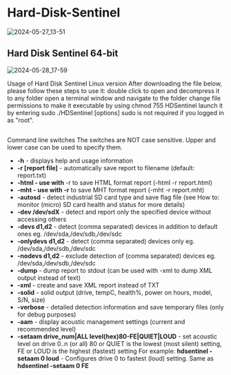# Hard-Disk-Sentinel

![2024-05-27_13-51](https://github.com/sofijacom/Hard-Disk-Sentinel/assets/107557749/9e1fc425-7c91-442e-a113-5dcefef6215a)

## Hard Disk Sentinel 64-bit
![2024-05-28_17-59](https://github.com/sofijacom/Hard-Disk-Sentinel/assets/107557749/78e7e739-18c1-4d82-b507-58917e549693)


Usage of Hard Disk Sentinel Linux version
After downloading the file below, please follow these steps to use it:
double click to open and decompress it to any folder
open a terminal window and navigate to the folder
change file permissions to make it executable by using chmod 755 HDSentinel
launch it by entering sudo ./HDSentinel [options]
sudo is not required if you logged in as "root".

##

Command line switches
The switches are NOT case sensitive. Upper and lower case can be used to specify them.

- **-h** - displays help and usage information
- **-r [report file]** - automatically save report to filename (default: report.txt)
- **-html - use with** -r to save HTML format report (-html -r report.html)
- **-mht - use with -r** to save MHT format report (-mht -r report.mht)
- **-autosd** - detect industrial SD card type and save flag file (see How to: monitor (micro) SD card health and status for more details)
- **-dev /dev/sdX** - detect and report only the specified device without accessing others
- **-devs d1,d2** - detect (comma separated) devices in addition to default ones eg. /dev/sda,/dev/sdb,/dev/sdc
- **-onlydevs d1,d2** - detect (comma separated) devices only eg. /dev/sda,/dev/sdb,/dev/sdc
- **-nodevs d1,d2** - exclude detection of (comma separated) devices eg. /dev/sda,/dev/sdb,/dev/sdc
- **-dump** - dump report to stdout (can be used with -xml to dump XML output instead of text)
- **-xml** - create and save XML report instead of TXT
- **-solid** - solid output (drive, tempC, health%, power on hours, model, S/N, size)
- **-verbose** - detailed detection information and save temporary files (only for debug purposes)
- **-aam** - display acoustic management settings (current and recommended level)
- **-setaam drive_num|ALL level(hex)80-FE|QUIET|LOUD** - set acoustic level on drive 0..n (or all)
80 or QUIET is the lowest (most silent) setting, FE or LOUD is the highest (fastest) setting
For example: **hdsentinel -setaam 0 loud** - Configures drive 0 to fastest (loud) setting. Same as **hdsentinel -setaam 0 FE**
